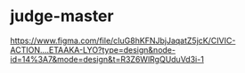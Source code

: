# judge-master
https://www.figma.com/file/cIuG8hKFNJbjJaqatZ5jcK/CIVIC-ACTION....ETAAKA-LYO?type=design&node-id=14%3A7&mode=design&t=R3Z6WlRgQUduVd3i-1  
